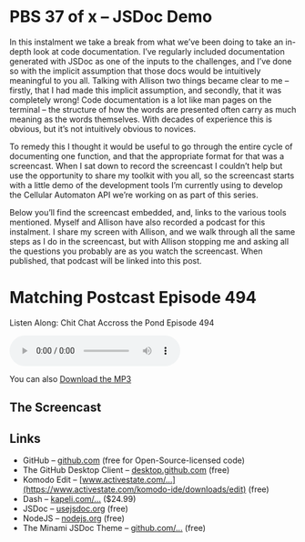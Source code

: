 # PBS 37 of x – JSDoc Demo

In this instalment we take a break from what we’ve been doing to take an in-depth look at code documentation. I’ve regularly included documentation generated with JSDoc as one of the inputs to the challenges, and I’ve done so with the implicit assumption that those docs would be intuitively meaningful to you all. Talking with Allison two things became clear to me – firstly, that I had made this implicit assumption, and secondly, that it was completely wrong! Code documentation is a lot like man pages on the terminal – the structure of how the words are presented often carry as much meaning as the words themselves. With decades of experience this is obvious, but it’s not intuitively obvious to novices.

To remedy this I thought it would be useful to go through the entire cycle of documenting one function, and that the appropriate format for that was a screencast. When I sat down to record the screencast I couldn’t help but use the opportunity to share my toolkit with you all, so the screencast starts with a little demo of the development tools I’m currently using to develop the Cellular Automaton API we’re working on as part of this series.

Below you’ll find the screencast embedded, and, links to the various tools mentioned. Myself and Allison have also recorded a podcast for this instalment. I share my screen with Allison, and we walk through all the same steps as I do in the screencast, but with Allison stopping me and asking all the questions you probably are as you watch the screencast. When published, that podcast will be linked into this post.

# Matching Postcast Episode 494

Listen Along: Chit Chat Accross the Pond Episode 494

<audio controls src="https://media.blubrry.com/nosillacast/traffic.libsyn.com/nosillacast/CCATP_2017_07_07.mp3">Your browser does not support HTML 5 audio 🙁</audio>

You can also <a href="https://media.blubrry.com/nosillacast/traffic.libsyn.com/nosillacast/CCATP_2017_07_07.mp3?autoplay=0&loop=0&controls=1" >Download the MP3</a>

## The Screencast

## Links

*   GitHub – [github.com](https://github.com/) (free for Open-Source-licensed code)
*   The GitHub Desktop Client – [desktop.github.com](https://desktop.github.com/) (free)
*   Komodo Edit – [www.activestate.com/…](https://www.activestate.com/komodo-ide/downloads/edit) (free)
*   Dash – [kapeli.com/…](https://kapeli.com/dash) ($24.99)
*   JSDoc – [usejsdoc.org](http://usejsdoc.org/) (free)
*   NodeJS – [nodejs.org](https://nodejs.org/) (free)
*   The Minami JSDoc Theme – [github.com/…](https://github.com/Nijikokun/minami) (free)